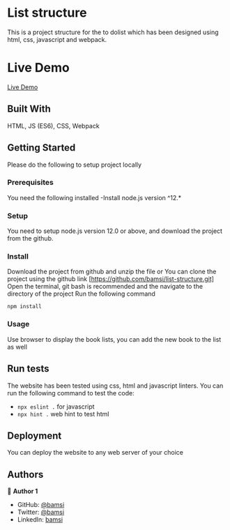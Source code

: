 # List structure

This is a project structure for the to dolist which has been designed using html, css, javascript and webpack.

# Live Demo

[Live Demo](https://bamsi.github.io/list-structure/)

## Built With

HTML, JS (ES6), CSS, Webpack

## Getting Started

Please do the following to setup project locally

### Prerequisites

You need the following installed
-Install node.js version ^12.\*

### Setup

You need to setup node.js version 12.0 or above, and download the project from the github.

### Install

Download the project from github and unzip the file or You can clone the project using the github link [https://github.com/bamsi/list-structure.git]
Open the terminal, git bash is recommended and the navigate to the directory of the project
Run the following command

`npm install`

### Usage

Use browser to display the book lists, you can add the new book to the list as well

## Run tests

The website has been tested using css, html and javascript linters. You can run the following command to test the code:

- `npx eslint .` for javascript
- `npx hint .` web hint to test html

## Deployment

You can deploy the website to any web server of your choice

## Authors

👤 **Author 1**

- GitHub:
  [@bamsi](https://github.com/bamsi)
- Twitter: [@bamsi](https://twitter.com/haji-bamsi-17327728/)
- LinkedIn: [bamsi](https://linkedin.com/in/bamsi)
